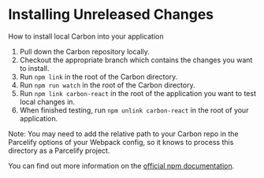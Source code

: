 # Installing Unreleased Changes

How to install local Carbon into your application

1. Pull down the Carbon repository locally.
2. Checkout the appropriate branch which contains the changes you want to install.
3. Run `npm link` in the root of the Carbon directory.
4. Run `npm run watch` in the root of the Carbon directory.
5. Run `npm link carbon-react` in the root of the application you want to test local changes in.
6. When finished testing, run `npm unlink carbon-react` in the root of your application.

Note: You may need to add the relative path to your Carbon repo in the Parcelify options of your Webpack config, so it knows to process this directory as a Parcelify project.

You can find out more information on the [official npm documentation](https://docs.npmjs.com/cli/link).
